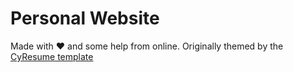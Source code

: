 # Personal Website

Made with :heart: and some help from online. Originally themed by the [CyResume template](https://github.com/pshah123/resume)
